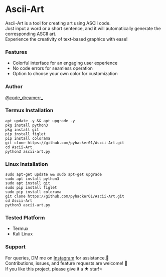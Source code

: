# Ascii-Art
Ascii-Art is a tool for creating art using ASCII code.<br> Just input a word or a short sentence, and it will automatically generate the corresponding ASCII art.<br> Experience the creativity of text-based graphics with ease!


### Features 
+ Colorful interface for an engaging user experience
+ No code errors for seamless operation
+ Option to choose your own color for customization

### Author
 [@code_dreamerr_](https://www.instagram.com/code_dreamerr_?igsh=d21nZzlmbmw5ZHAO)

### Termux Installation
```
apt update -y && apt upgrade -y 
pkg install python3 
pkg install git 
pip install figlet 
pip install colorama 
git clone https://github.com/pyhacker01/Ascii-Art.git
cd Ascii-Art
python3 ascii-art.py
```

### Linux Installation
```
sudo apt-get update && sudo apt-get upgrade
sudo apt install python3
sudo apt install git
sudo pip install figlet
sudo pip install colorama
git clone https://github.com/pyhacker01/Ascii-Art.git
cd Ascii-Art
python3 ascii-art.py
``` 
### Tested Platform
* Termux  
* Kali Linux 
  
### Support

For queries, DM me on [Instagram](https://www.instagram.com/code_dreamerr_?igsh=d21nZzlmbmw5ZHAO) for assistance.📩    
Contributions, issues, and feature requests are welcome! 🤝   
If you like this project, please give it a ★ star!⭐


